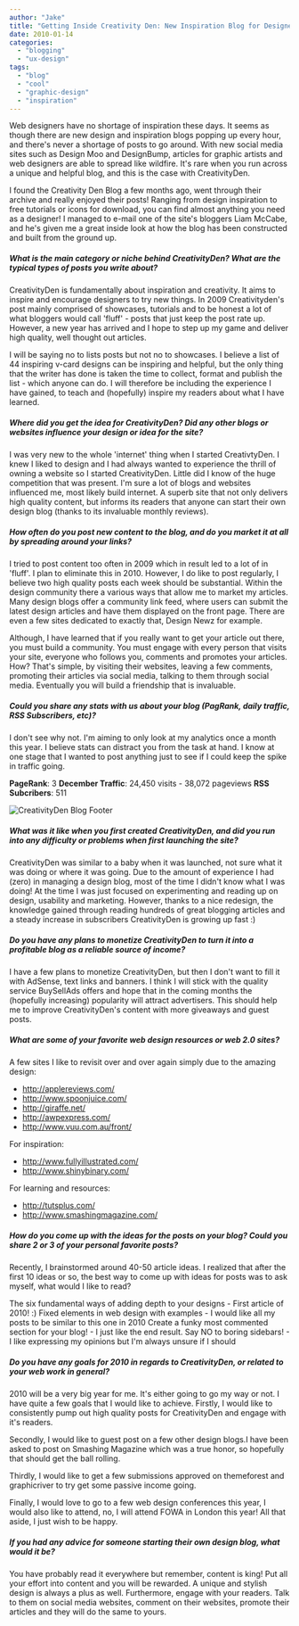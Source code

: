 ```yaml
---
author: "Jake"
title: "Getting Inside Creativity Den: New Inspiration Blog for Designers"
date: 2010-01-14
categories: 
  - "blogging"
  - "ux-design"
tags: 
  - "blog"
  - "cool"
  - "graphic-design"
  - "inspiration"
---
```


Web designers have no shortage of inspiration these days. It seems as though there are new design and inspiration blogs popping up every hour, and there's never a shortage of posts to go around. With new social media sites such as Design Moo and DesignBump, articles for graphic artists and web designers are able to spread like wildfire. It's rare when you run across a unique and helpful blog, and this is the case with CreativityDen.<!--more-->

I found the Creativity Den Blog a few months ago, went through their archive and really enjoyed their posts! Ranging from design inspiration to free tutorials or icons for download, you can find almost anything you need as a designer! I managed to e-mail one of the site's bloggers Liam McCabe, and he's given me a great inside look at how the blog has been constructed and built from the ground up.

##### What is the main category or niche behind CreativityDen? What are the typical types of posts you write about?

CreativityDen is fundamentally about inspiration and creativity. It aims to inspire and encourage designers to try new things. In 2009 Creativityden's post mainly comprised of showcases, tutorials and to be honest a lot of what bloggers would call 'fluff' - posts that just keep the post rate up. However, a new year has arrived and I hope to step up my game and deliver high quality, well thought out articles.

I will be saying no to lists posts but not no to showcases. I believe a list of 44 inspiring v-card designs can be inspiring and helpful, but the only thing that the writer has done is taken the time to collect, format and publish the list - which anyone can do. I will therefore be including the experience I have gained, to teach and (hopefully) inspire my readers about what I have learned.

##### Where did you get the idea for CreativityDen? Did any other blogs or websites influence your design or idea for the site?

I was very new to the whole 'internet' thing when I started CreativtyDen. I knew I liked to design and I had always wanted to experience the thrill of owning a website so I started CreativityDen. Little did I know of the huge competition that was present. I'm sure a lot of blogs and websites influenced me, most likely build internet. A superb site that not only delivers high quality content, but informs its readers that anyone can start their own design blog (thanks to its invaluable monthly reviews).

##### How often do you post new content to the blog, and do you market it at all by spreading around your links?

I tried to post content too often in 2009 which in result led to a lot of in 'fluff'. I plan to eliminate this in 2010. However, I do like to post regularly, I believe two high quality posts each week should be substantial. Within the design community there a various ways that allow me to market my articles. Many design blogs offer a community link feed, where users can submit the latest design articles and have them displayed on the front page. There are even a few sites dedicated to exactly that, Design Newz for example.

Although, I have learned that if you really want to get your article out there, you must build a community. You must engage with every person that visits your site, everyone who follows you, comments and promotes your articles. How? That's simple, by visiting their websites, leaving a few comments, promoting their articles via social media, talking to them through social media. Eventually you will build a friendship that is invaluable.

##### Could you share any stats with us about your blog (PagRank, daily traffic, RSS Subscribers, etc)?

I don't see why not. I'm aiming to only look at my analytics once a month this year. I believe stats can distract you from the task at hand. I know at one stage that I wanted to post anything just to see if I could keep the spike in traffic going.

**PageRank**: 3 **December Traffic**: 24,450 visits - 38,072 pageviews **RSS Subcribers**: 511

![CreativityDen Blog Footer](images/creativity-den-footer.jpg "CreativityDen Homepage Footer Inspiration Blog")

##### What was it like when you first created CreativityDen, and did you run into any difficulty or problems when first launching the site?

CreativityDen was similar to a baby when it was launched, not sure what it was doing or where it was going. Due to the amount of experience I had (zero) in managing a design blog, most of the time I didn't know what I was doing! At the time I was just focused on experimenting and reading up on design, usability and marketing. However, thanks to a nice redesign, the knowledge gained through reading hundreds of great blogging articles and a steady increase in subscribers CreativityDen is growing up fast :)

##### Do you have any plans to monetize CreativityDen to turn it into a profitable blog as a reliable source of income?

I have a few plans to monetize CreativityDen, but then I don't want to fill it with AdSense, text links and banners. I think I will stick with the quality service BuySellAds offers and hope that in the coming months the (hopefully increasing) popularity will attract advertisers. This should help me to improve CreativityDen's content with more giveaways and guest posts.

##### What are some of your favorite web design resources or web 2.0 sites?

A few sites I like to revisit over and over again simply due to the amazing design:

- http://applereviews.com/
- http://www.spoonjuice.com/
- http://giraffe.net/
- http://awpexpress.com/
- http://www.vuu.com.au/front/

For inspiration:

- http://www.fullyillustrated.com/
- http://www.shinybinary.com/

For learning and resources:

- http://tutsplus.com/
- http://www.smashingmagazine.com/

##### How do you come up with the ideas for the posts on your blog? Could you share 2 or 3 of your personal favorite posts?

Recently, I brainstormed around 40-50 article ideas. I realized that after the first 10 ideas or so, the best way to come up with ideas for posts was to ask myself, what would I like to read?

The six fundamental ways of adding depth to your designs - First article of 2010! :) Fixed elements in web design with examples - I would like all my posts to be similar to this one in 2010 Create a funky most commented section for your blog! - I just like the end result. Say NO to boring sidebars! - I like expressing my opinions but I'm always unsure if I should

##### Do you have any goals for 2010 in regards to CreativityDen, or related to your web work in general?

2010 will be a very big year for me. It's either going to go my way or not. I have quite a few goals that I would like to achieve. Firstly, I would like to consistently pump out high quality posts for CreativityDen and engage with it's readers.

Secondly, I would like to guest post on a few other design blogs.I have been asked to post on Smashing Magazine which was a true honor, so hopefully that should get the ball rolling.

Thirdly, I would like to get a few submissions approved on themeforest and graphicriver to try get some passive income going.

Finally, I would love to go to a few web design conferences this year, I would also like to attend, no, I will attend FOWA in London this year! All that aside, I just wish to be happy.

##### If you had any advice for someone starting their own design blog, what would it be?

You have probably read it everywhere but remember, content is king! Put all your effort into content and you will be rewarded. A unique and stylish design is always a plus as well. Furthermore, engage with your readers. Talk to them on social media websites, comment on their websites, promote their articles and they will do the same to yours.
